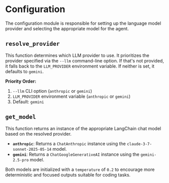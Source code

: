 # Configuration

The configuration module is responsible for setting up the language model provider and selecting the appropriate model for the agent.

## `resolve_provider`

This function determines which LLM provider to use. It prioritizes the provider specified via the `--llm` command-line option. If that's not provided, it falls back to the `LLM_PROVIDER` environment variable. If neither is set, it defaults to `gemini`.

**Priority Order:**
1. `--llm` CLI option (`anthropic` or `gemini`)
2. `LLM_PROVIDER` environment variable (`anthropic` or `gemini`)
3. Default: `gemini`

## `get_model`

This function returns an instance of the appropriate LangChain chat model based on the resolved provider.

- **`anthropic`**: Returns a `ChatAnthropic` instance using the `claude-3-7-sonnet-2025-05-14` model.
- **`gemini`**: Returns a `ChatGoogleGenerativeAI` instance using the `gemini-2.5-pro` model.

Both models are initialized with a `temperature` of `0.2` to encourage more deterministic and focused outputs suitable for coding tasks.
